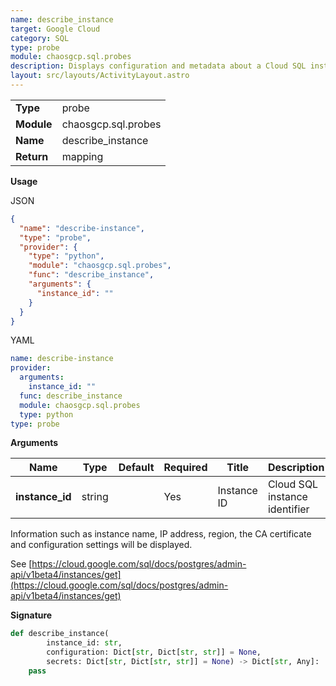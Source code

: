 ```yaml
---
name: describe_instance
target: Google Cloud
category: SQL
type: probe
module: chaosgcp.sql.probes
description: Displays configuration and metadata about a Cloud SQL instance
layout: src/layouts/ActivityLayout.astro
---
```


|            |                     |
| ---------- | ------------------- |
| **Type**   | probe               |
| **Module** | chaosgcp.sql.probes |
| **Name**   | describe_instance   |
| **Return** | mapping             |

**Usage**

JSON

```json
{
  "name": "describe-instance",
  "type": "probe",
  "provider": {
    "type": "python",
    "module": "chaosgcp.sql.probes",
    "func": "describe_instance",
    "arguments": {
      "instance_id": ""
    }
  }
}
```

YAML

```yaml
name: describe-instance
provider:
  arguments:
    instance_id: ""
  func: describe_instance
  module: chaosgcp.sql.probes
  type: python
type: probe
```

**Arguments**

| Name            | Type   | Default | Required | Title       | Description                   |
| --------------- | ------ | ------- | -------- | ----------- | ----------------------------- |
| **instance_id** | string |         | Yes      | Instance ID | Cloud SQL instance identifier |

Information such as instance name, IP address, region, the CA certificate
and configuration settings will be displayed.

See [https://cloud.google.com/sql/docs/postgres/admin-api/v1beta4/instances/get](https://cloud.google.com/sql/docs/postgres/admin-api/v1beta4/instances/get)

**Signature**

```python
def describe_instance(
        instance_id: str,
        configuration: Dict[str, Dict[str, str]] = None,
        secrets: Dict[str, Dict[str, str]] = None) -> Dict[str, Any]:
    pass
```
